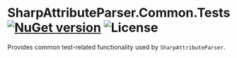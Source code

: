 # SharpAttributeParser.Common.Tests [![NuGet version](https://img.shields.io/nuget/v/SharpAttributeParser.Common.Tests.svg?style=plastic)](https://www.nuget.org/packages/SharpAttributeParser.Common.Tests/) ![License](https://img.shields.io/github/license/SharpAttributeParser/SharpAttributeParser.Common.Tests?style=plastic)

Provides common test-related functionality used by `SharpAttributeParser`.